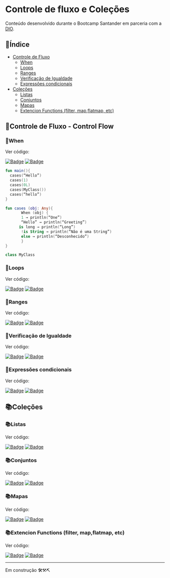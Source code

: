 # Controle de fluxo e Coleções

Conteúdo desenvolvido durante o Bootcamp Santander em parceria com a [DIO](https//:www.dio.me).

## 📌Índice

- [Controle de Fluxo](https://github.com/RomeiroM/Kotlin/tree/main/Controle%20de%20Fluxo#%EF%B8%8Fcontrole-de-fluxo---control-flow)
  - [When](https://github.com/RomeiroM/Kotlin/tree/main/Controle%20de%20Fluxo#%EF%B8%8Fwhen)
  - [Loops](https://github.com/RomeiroM/Kotlin/tree/main/Controle%20de%20Fluxo#%EF%B8%8Floops)
  - [Ranges](https://github.com/RomeiroM/Kotlin/tree/main/Controle%20de%20Fluxo#%EF%B8%8Franges)
  - [Verificação de Igualdade](https://github.com/RomeiroM/Kotlin/tree/main/Controle%20de%20Fluxo#%EF%B8%8Fverifica%C3%A7%C3%A3o-de-igualdade)
  - [Expressões condicionais](https://github.com/RomeiroM/Kotlin/tree/main/Controle%20de%20Fluxo#%EF%B8%8Fexpress%C3%B5es-condicionais)
- [Coleções](https://github.com/RomeiroM/Kotlin/tree/main/Controle%20de%20Fluxo#cole%C3%A7%C3%B5es)
  - [Listas](https://github.com/RomeiroM/Kotlin/tree/main/Controle%20de%20Fluxo#listas)
  - [Conjuntos](https://github.com/RomeiroM/Kotlin/tree/main/Controle%20de%20Fluxo#conjuntos)
  - [Mapas](https://github.com/RomeiroM/Kotlin/tree/main/Controle%20de%20Fluxo#mapas)
  - [Extencion Functions (filter, map,flatmap, etc)](Controle%20de%20Fluxo#extencion-functions-filter-mapflatmap-etc)

## 🔄️Controle de Fluxo - Control Flow

### 🔄️When

Ver código:


[![Badge](https://img.shields.io/badge/Comentado-30A3DC?style=for-the-badge)]()
[![Badge](https://img.shields.io/badge/Kotlin%20Playground-9000D3?style=for-the-badge)]()

~~~kotlin
fun main(){
  cases(“Hello”)
  cases(1)
  cases(0L)
  cases(MyClass())
  cases(“hello”)
}

fun cases (obj: Any){
       When (obj) {
       1 → println(“One”)
       “Hello” → println(“Greeting”)
      is long → println(“Long”)
       !is String → println(“Não é uma String”)
       else → println(“Desconhecido”)
       }
}

class MyClass
~~~

### 🔄️Loops

Ver código:


[![Badge](https://img.shields.io/badge/Comentado-30A3DC?style=for-the-badge)]()
[![Badge](https://img.shields.io/badge/Kotlin%20Playground-9000D3?style=for-the-badge)]()

### 🔄️Ranges

Ver código:


[![Badge](https://img.shields.io/badge/Comentado-30A3DC?style=for-the-badge)]()
[![Badge](https://img.shields.io/badge/Kotlin%20Playground-9000D3?style=for-the-badge)]()

### 🔄️Verificação de Igualdade

Ver código:


[![Badge](https://img.shields.io/badge/Comentado-30A3DC?style=for-the-badge)]()
[![Badge](https://img.shields.io/badge/Kotlin%20Playground-9000D3?style=for-the-badge)]()

### 🔄️Expressões condicionais

Ver código:


[![Badge](https://img.shields.io/badge/Comentado-30A3DC?style=for-the-badge)]()
[![Badge](https://img.shields.io/badge/Kotlin%20Playground-9000D3?style=for-the-badge)]()



## 📚Coleções

### 📚Listas

Ver código:


[![Badge](https://img.shields.io/badge/Comentado-30A3DC?style=for-the-badge)]()
[![Badge](https://img.shields.io/badge/Kotlin%20Playground-9000D3?style=for-the-badge)]()

### 📚Conjuntos

Ver código:


[![Badge](https://img.shields.io/badge/Comentado-30A3DC?style=for-the-badge)]()
[![Badge](https://img.shields.io/badge/Kotlin%20Playground-9000D3?style=for-the-badge)]()

### 📚Mapas
Ver código:


[![Badge](https://img.shields.io/badge/Comentado-30A3DC?style=for-the-badge)]()
[![Badge](https://img.shields.io/badge/Kotlin%20Playground-9000D3?style=for-the-badge)]()

### 📚Extencion Functions (filter, map,flatmap, etc)

Ver código:


[![Badge](https://img.shields.io/badge/Comentado-30A3DC?style=for-the-badge)]()
[![Badge](https://img.shields.io/badge/Kotlin%20Playground-9000D3?style=for-the-badge)]()

-------
Em construção 🛠️⚒️⛏️


